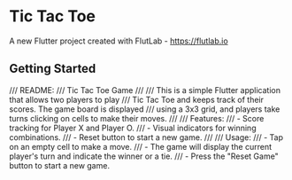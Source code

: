 # Tic Tac Toe

A new Flutter project created with FlutLab - https://flutlab.io

## Getting Started

/// README:
/// Tic Tac Toe Game
///
/// This is a simple Flutter application that allows two players to play
/// Tic Tac Toe and keeps track of their scores. The game board is displayed
/// using a 3x3 grid, and players take turns clicking on cells to make their moves.
///
/// Features:
/// - Score tracking for Player X and Player O.
/// - Visual indicators for winning combinations.
/// - Reset button to start a new game.
///
/// Usage:
/// - Tap on an empty cell to make a move.
/// - The game will display the current player's turn and indicate the winner or a tie.
/// - Press the "Reset Game" button to start a new game.
